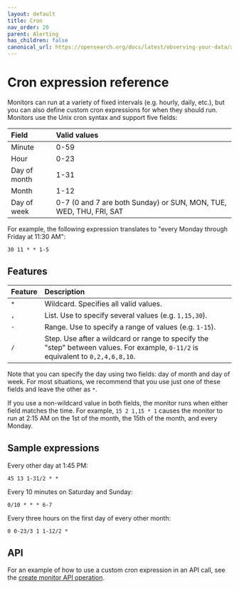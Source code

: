```yaml
---
layout: default
title: Cron
nav_order: 20
parent: Alerting
has_children: false
canonical_url: https://opensearch.org/docs/latest/observing-your-data/alerting/cron/
---
```


# Cron expression reference

Monitors can run at a variety of fixed intervals (e.g. hourly, daily, etc.), but you can also define custom cron expressions for when they should run. Monitors use the Unix cron syntax and support five fields:

Field | Valid values
:--- | :---
Minute | 0-59
Hour | 0-23
Day of month | 1-31
Month | 1-12
Day of week | 0-7 (0 and 7 are both Sunday) or SUN, MON, TUE, WED, THU, FRI, SAT

For example, the following expression translates to "every Monday through Friday at 11:30 AM":

```
30 11 * * 1-5
```


## Features

Feature | Description
:--- | :---
`*` | Wildcard. Specifies all valid values.
`,` | List. Use to specify several values (e.g. `1,15,30`).
`-` | Range. Use to specify a range of values (e.g. `1-15`).
`/` | Step. Use after a wildcard or range to specify the "step" between values. For example, `0-11/2` is equivalent to `0,2,4,6,8,10`.

Note that you can specify the day using two fields: day of month and day of week. For most situations, we recommend that you use just one of these fields and leave the other as `*`.

If you use a non-wildcard value in both fields, the monitor runs when either field matches the time. For example, `15 2 1,15 * 1` causes the monitor to run at 2:15 AM on the 1st of the month, the 15th of the month, and every Monday.


## Sample expressions

Every other day at 1:45 PM:

```
45 13 1-31/2 * *
```

Every 10 minutes on Saturday and Sunday:

```
0/10 * * * 6-7
```

Every three hours on the first day of every other month:

```
0 0-23/3 1 1-12/2 *
```

## API

For an example of how to use a custom cron expression in an API call, see the [create monitor API operation]({{site.url}}{{site.baseurl}}/monitoring-plugins/alerting/api#request-1).

